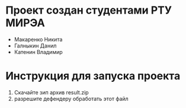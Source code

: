 # Проект создан студентами РТУ МИРЭА
- Макаренко Никита
- Галныкин Данил
- Катенин Владимир

# Инструкция для запуска проекта
1. Скачайте зип архив result.zip
2. разрешите дефендеру обработать этот файл